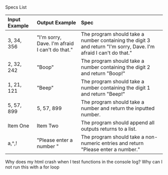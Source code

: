 
Specs List

| Input Example     | Output Example     | Spec                                                                     |    
| :-------------    | :-------------     | :-------------                                                           |
| 3, 34, 356        | "I'm sorry, Dave. I'm afraid I can't do that." |The program should take a number containing the digit 3 and return "I'm sorry, Dave. I'm afraid I can't do that."|
| 2, 32, 242        | "Boop"             |The program should take a number containing the digit 2 and return "Boop!"|
| 1, 21, 121        | "Beep"             |The program should take a number containing the digit 1 and return "Beep!"|
| 5, 57, 899        | 5, 57, 899         |The program should take a number and return the inputted number.|
| Item One          | Item Two           |The program should append all outputs returns to a list.|
| a,^,!             | "Please enter a number " |The program should take a non-numeric entries and return "Please enter a number."|


Why does my html crash when I test functions in the console log?
Why can I not run this with a for loop
